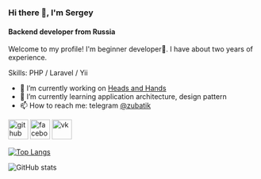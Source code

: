 ### Hi there 👋,  I'm Sergey
#### Backend developer from Russia
Welcome to my profile!
I'm beginner developer👶. I have about two years of experience.

Skills: PHP / Laravel / Yii

- 🔭 I’m currently working on [Heads and Hands](https://handh.ru) 
- 🌱 I’m currently learning application architecture, design pattern 
- 📫 How to reach me: telegram [@zubatik](tg://resolve?domain=zubatik) 

[<img src='https://cdn.jsdelivr.net/npm/simple-icons@3.0.1/icons/github.svg' alt='github' height='40'>](https://github.com/https://github.com/SZubanov)  [<img src='https://cdn.jsdelivr.net/npm/simple-icons@3.0.1/icons/facebook.svg' alt='facebook' height='40'>](https://www.facebook.com/https://www.facebook.com/serjzubanov)  [<img src='https://cdn.jsdelivr.net/npm/simple-icons@3.0.1/icons/vk.svg' alt='vk' height='40'>](https://vk.com/zubatos)  

[![Top Langs](https://github-readme-stats.vercel.app/api/top-langs/?username=SZubanov&layout=compact)](https://github.com/anuraghazra/github-readme-stats)

![GitHub stats](https://github-readme-stats.vercel.app/api?username=SZubanov&show_icons=true&theme=dark)  

